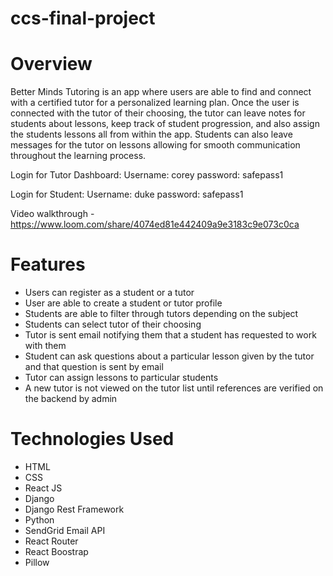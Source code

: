 # ccs-final-project

# Overview
Better Minds Tutoring is an app where users are able to find and connect with a certified tutor for a personalized learning plan. Once the user is connected with the tutor of their choosing, the tutor can leave notes for students about lessons, keep track of student progression, and also assign the students lessons all from within the app. Students can also leave messages for the tutor on lessons allowing for smooth communication throughout the learning process.

Login for Tutor Dashboard:
  Username: corey
  password: safepass1

Login for Student:
Username: duke
password: safepass1

Video walkthrough - https://www.loom.com/share/4074ed81e442409a9e3183c9e073c0ca

# Features
- Users can register as a student or a tutor
- User are able to create a student or tutor profile
- Students are able to filter through tutors depending on the subject
- Students can select tutor of their choosing
- Tutor is sent email notifying them that a student has requested to work with them
- Student can ask questions about a particular lesson given by the tutor and that question is sent by email
- Tutor can assign lessons to particular students
- A new tutor is not viewed on the tutor list until references are verified on the backend by admin

# Technologies Used
- HTML 
- CSS
- React JS
- Django 
- Django Rest Framework
- Python
- SendGrid Email API
- React Router
- React Boostrap
- Pillow
